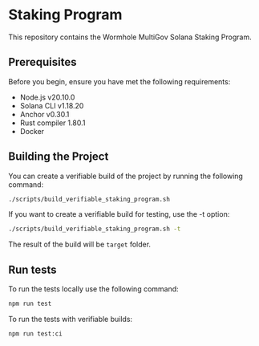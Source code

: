 # Staking Program

This repository contains the Wormhole MultiGov Solana Staking Program.

## Prerequisites

Before you begin, ensure you have met the following requirements:

- Node.js v20.10.0
- Solana CLI v1.18.20
- Anchor v0.30.1
- Rust compiler 1.80.1
- Docker

## Building the Project

You can create a verifiable build of the project by running the following command:

```bash
./scripts/build_verifiable_staking_program.sh
```

If you want to create a verifiable build for testing, use the -t option:

```bash
./scripts/build_verifiable_staking_program.sh -t
```

The result of the build will be `target` folder.

## Run tests

To run the tests locally use the following command:

```bash
npm run test
```

To run the tests with verifiable builds:

```bash
npm run test:ci
```
